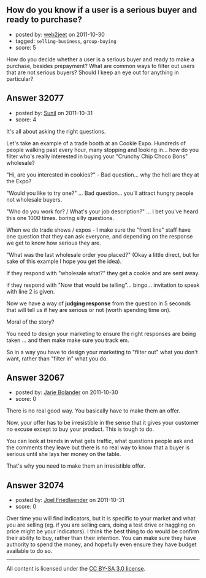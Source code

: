 ## How do you know if a user is a serious buyer and ready to purchase?

- posted by: [web2jeet](https://stackexchange.com/users/-1/13186-web2jeet) on 2011-10-30
- tagged: `selling-business`, `group-buying`
- score: 5

How do you decide whether a user is a serious buyer and ready to make a purchase, besides prepayment? What are common ways to filter out users that are not serious buyers? Should I keep an eye out for anything in particular?



## Answer 32077

- posted by: [Sunil](https://stackexchange.com/users/-1/14124-sunil) on 2011-10-31
- score: 4

It's all about asking the right questions.

Let's take an example of a trade booth at an Cookie Expo. Hundreds of people walking past every hour, many stopping and looking in... how do you filter who's really interested in buying your "Crunchy Chip Choco Bons" wholesale?

"Hi, are you interested in cookies?" - Bad question... why the hell are they at the Expo? 

"Would you like to try one?" ... Bad question... you'll attract hungry people not wholesale buyers.

"Who do you work for? / What's your job description?" ... I bet you've heard this one 1000 times. boring silly questions.

When we do trade shows / expos - I make sure the "front line" staff have one question that they can ask everyone, and depending on the response we get to know how serious they are. 

"What was the last wholesale order you placed?"  (Okay a little direct, but for sake of this example I hope you get the idea).

If they respond with "wholesale what?" they get a cookie and are sent away.

if they respond with "Now that would be telling"... bingo... invitation to speak with line 2 is given.  

Now we have a way of **judging response** from the question in 5 seconds that will tell us if hey are serious or not (worth spending time on).

Moral of the story?

You need to design your marketing to ensure the right responses are being taken ... and then make make sure you track em.

So in a way you have to design your marketing to "filter out" what you don't want, rather than "filter in" what you do.


## Answer 32067

- posted by: [Jarie Bolander](https://stackexchange.com/users/-1/585-jarie-bolander) on 2011-10-30
- score: 0

There is no real good way. You basically have to make them an offer.

Now, your offer has to be irresistible in the sense that it gives your customer no excuse except to buy your product. This is tough to do.

You can look at trends in what gets traffic, what questions people ask and the comments they leave but there is no real way to know that a buyer is serious until she lays her money on the table.

That's why you need to make them an irresistible offer.


## Answer 32074

- posted by: [Joel Friedlaender](https://stackexchange.com/users/-1/5543-joel-friedlaender) on 2011-10-31
- score: 0

Over time you will find indicators, but it is specific to your market and what you are selling (eg. if you are selling cars, doing a test drive or haggling on price might be your indicators). I think the best thing to do would be confirm their ability to buy, rather than their intention.  You can make sure they have authority to spend the money, and hopefully even ensure they have budget available to do so. 




---

All content is licensed under the [CC BY-SA 3.0 license](https://creativecommons.org/licenses/by-sa/3.0/).
